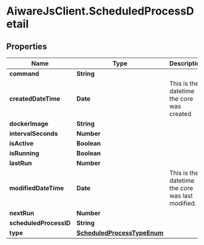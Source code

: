# AiwareJsClient.ScheduledProcessDetail

## Properties

Name | Type | Description | Notes
------------ | ------------- | ------------- | -------------
**command** | **String** |  | [optional] 
**createdDateTime** | **Date** | This is the datetime the core was created | [optional] 
**dockerImage** | **String** |  | [optional] 
**intervalSeconds** | **Number** |  | [optional] 
**isActive** | **Boolean** |  | [optional] 
**isRunning** | **Boolean** |  | [optional] 
**lastRun** | **Number** |  | [optional] 
**modifiedDateTime** | **Date** | This is the datetime the core was last modified. | [optional] 
**nextRun** | **Number** |  | [optional] 
**scheduledProcessID** | **String** |  | [optional] 
**type** | [**ScheduledProcessTypeEnum**](ScheduledProcessTypeEnum.md) |  | [optional] 


